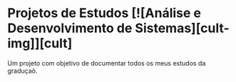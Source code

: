 # Projetos de Estudos [![Análise e Desenvolvimento de Sistemas][cult-img]][cult]

Um projeto com objetivo de documentar todos os meus estudos da graduçaõ.
